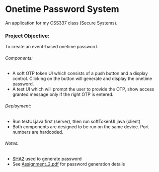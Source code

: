 # Onetime Password System
An application for my CSS337 class (Secure Systems).

### Project Objective:
To create an event-based onetime password.
###### Components:
* A soft OTP token UI which consists of a push button and a display control. Clicking on the button will generate and display the onetime password.
* A test UI which will prompt the user to provide the OTP, show access granted message only if the right OTP is entered.
###### Deployment:
* Run testUI.java first (server), then run softTokenUI.java (client)
* Both components are designed to be run on the same device. Port numbers are hardcoded.
###### Notes:
* [SHA2](https://en.wikipedia.org/wiki/SHA-2) used to generate password
* See [Assignment_2.pdf](https://github.com/GGoziker/Onetime-Password-System/blob/master/Assignment_2.pdf) for password generation details
